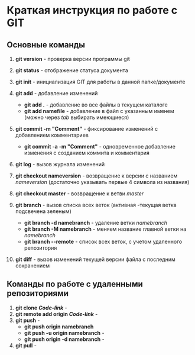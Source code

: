 # Краткая инструкция по работе с GIT

## Основные команды

1. **git version** - проверка версии программы git

2. **git status** - отображение статуса документа

3. **git init** - инициализация GIT для работы в данной папке/документе

4. **git add** - добавление изменений
     * **git add .** - добавление во все файлы в текущем каталоге
     * **git add namefile** - добавление в файл с указанным именем (можно через *tab* выбирать имеющиеся)

5. **git commit -m "Comment"** - фиксирование изменений с добавлением комментариев
    *  **git commit -a -m "Comment"** - одновременное добавление изменения с созданием коммита и комментария

5. **git log** - вызов журнала изменений
6. **git checkout nameversion** - возвращение к версии с названием *nameversion* (достаточно указывать первые 4 символа из названия)
7. **git checkout master** - возвращение к ветви *master*
8. **git branch** - вызов списка всех веток (активная -текущая ветка подсвечена зеленым)
    * __git branch -d namebranch__ - удаление ветки *namebranch*
    * __git branch -M namebranch__ - меняем название главной ветки на *namebranch*
    * __git branch --remote__ - список всех веток, с учетом удаленного репозитория
9. **git diff** - вызов изменений текущей версии файла с последним сохранением
## Команды по работе с удаленными репозиториями
1. **git clone _Code-link_** - 
2. **git remote add origin _Code-link_** - 
3. **git push** - 
   * **git push origin namebranch**
   * **git push -u origin namebranch** - 
   * **git push origin -d namebranch** -
4. **git pull** - 

